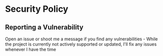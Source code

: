 # Security Policy

## Reporting a Vulnerability

Open an issue or shoot me a message if you find any vulnerabilities - While the project is currently not actively supported or updated, I'll fix any issues whenever I have the time
